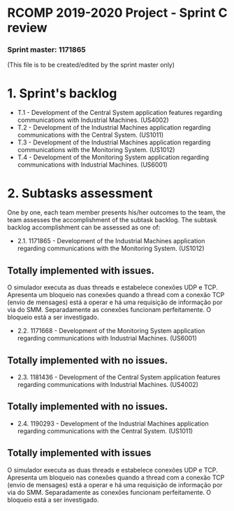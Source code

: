 RCOMP 2019-2020 Project - Sprint C review
=========================================
### Sprint master: 1171865 ###
(This file is to be created/edited by the sprint master only)
# 1. Sprint's backlog #
* T.1 - Development of the Central System application features regarding communications with Industrial Machines. (US4002)
* T.2 - Development of the Industrial Machines application regarding communications with the Central System. (US1011)
* T.3 - Development of the Industrial Machines application regarding communications with the Monitoring System. (US1012)
* T.4 - Development of the Monitoring System application regarding communications with Industrial Machines. (US6001)

# 2. Subtasks assessment #
One by one, each team member presents his/her outcomes to the team, the team assesses 		the accomplishment of the subtask backlog.
The subtask backlog accomplishment can be assessed as one of:

* 2.1. 1171865 - Development of the Industrial Machines application regarding communications with the Monitoring System. (US1012)
## Totally implemented with issues. ##
O simulador executa as duas threads e estabelece conexões UDP e TCP.
Apresenta um bloqueio nas conexões quando a thread com a conexão TCP (envio de mensages) está a operar e há uma requisição de informação por via do SMM.
Separadamente as conexões funcionam perfeitamente.
O bloqueio está a ser investigado.

* 2.2. 1171668 - Development of the Monitoring System application regarding communications with Industrial Machines. (US6001)
## Totally implemented with no issues. ##

* 2.3. 1181436 - Development of the Central System application features regarding communications with Industrial Machines. (US4002)
## Totally implemented with no issues. ##

* 2.4. 1190293 - Development of the Industrial Machines application regarding communications with the Central System. (US1011)
## Totally implemented with issues ##
O simulador executa as duas threads e estabelece conexões UDP e TCP.
Apresenta um bloqueio nas conexões quando a thread com a conexão TCP (envio de mensages) está a operar e há uma requisição de informação por via do SMM.
Separadamente as conexões funcionam perfeitamente.
O bloqueio está a ser investigado.
